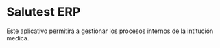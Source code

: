 # Salutest ERP
Este aplicativo permitirá a gestionar los procesos internos de la intitución medica.

